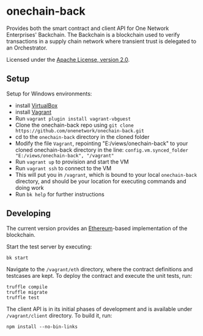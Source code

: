 # onechain-back

Provides both the smart contract and client API for One Network Enterprises' Backchain.
The Backchain is a blockchain used to verify transactions in a supply chain network where
transient trust is delegated to an Orchestrator.

Licensed under the [Apache License, version 2.0](http://www.apache.org/licenses/LICENSE-2.0).


## Setup

Setup for Windows environments:
 * install [VirtualBox](https://www.virtualbox.org/)
 * install [Vagrant](https://www.vagrantup.com/)
 * Run `vagrant plugin install vagrant-vbguest`
 * Clone the onechain-back repo using `git clone https://github.com/onenetwork/onechain-back.git`
 * cd to the `onechain-back` directory in the cloned folder
 * Modify the file `Vagrant`, repointing "E:/views/onechain-back" to your cloned onechain-back directory in the line: `config.vm.synced_folder "E:/views/onechain-back", "/vagrant"`
 * Run `vagrant up` to provision and start the VM
 * Run `vagrant ssh` to connect to the VM
 * This will put you in `/vagrant`, which is bound to your local `onechain-back` directory, and should be your location for executing commands and doing work
 * Run `bk help` for further instructions

## Developing

The current version provides an [Ethereum](https://ethereum.org/)-based implementation of the blockchain.

Start the test server by executing:
```
bk start
```

Navigate to the `/vagrant/eth` directory, where the contract definitions and testcases are kept.  To deploy the contract
and execute the unit tests, run:
```
truffle compile
truffle migrate
truffle test
```

The client API is in its initial phases of development and is available under `/vagrant/client` directory.
To build it, run:

```
npm install --no-bin-links
```
